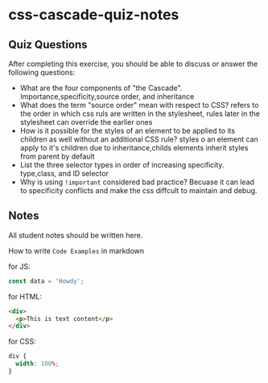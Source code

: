 # css-cascade-quiz-notes

## Quiz Questions

After completing this exercise, you should be able to discuss or answer the following questions:

- What are the four components of "the Cascade".
  Importance,specificity,source order, and inheritance
- What does the term "source order" mean with respect to CSS?
  refers to the order in which css ruls are written in the stylesheet, rules later in the stylesheet can override the earlier ones
- How is it possible for the styles of an element to be applied to its children as well without an additional CSS rule?
  styles o an element can apply to it's children due to inheritance,childs elements inherit styles from parent by default
- List the three selector types in order of increasing specificity.
  type,class, and ID selector
- Why is using `!important` considered bad practice?
  Becuase it can lead to specificity conflicts and make the css diffcult to maintain and debug.

## Notes

All student notes should be written here.

How to write `Code Examples` in markdown

for JS:

```javascript
const data = 'Howdy';
```

for HTML:

```html
<div>
  <p>This is text content</p>
</div>
```

for CSS:

```css
div {
  width: 100%;
}
```
